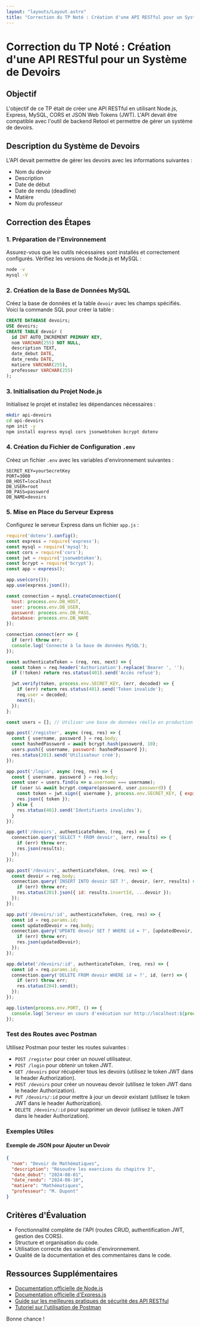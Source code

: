 ```yaml
---
layout: "layouts/Layout.astro"
title: "Correction du TP Noté : Création d'une API RESTful pour un Système de Devoirs"
---
```


# Correction du TP Noté : Création d'une API RESTful pour un Système de Devoirs

## Objectif

L'objectif de ce TP était de créer une API RESTful en utilisant Node.js, Express, MySQL, CORS et JSON Web Tokens (JWT). L'API devait être compatible avec l'outil de backend Retool et permettre de gérer un système de devoirs.

## Description du Système de Devoirs

L'API devait permettre de gérer les devoirs avec les informations suivantes :
- Nom du devoir
- Description
- Date de début
- Date de rendu (deadline)
- Matière
- Nom du professeur

## Correction des Étapes

### 1. Préparation de l'Environnement

Assurez-vous que les outils nécessaires sont installés et correctement configurés. Vérifiez les versions de Node.js et MySQL :
```sh
node -v
mysql -V
```

### 2. Création de la Base de Données MySQL

Créez la base de données et la table `devoir` avec les champs spécifiés. Voici la commande SQL pour créer la table :

```sql
CREATE DATABASE devoirs;
USE devoirs;
CREATE TABLE devoir (
  id INT AUTO_INCREMENT PRIMARY KEY,
  nom VARCHAR(255) NOT NULL,
  description TEXT,
  date_debut DATE,
  date_rendu DATE,
  matiere VARCHAR(255),
  professeur VARCHAR(255)
);
```

### 3. Initialisation du Projet Node.js

Initialisez le projet et installez les dépendances nécessaires :
```sh
mkdir api-devoirs
cd api-devoirs
npm init -y
npm install express mysql cors jsonwebtoken bcrypt dotenv
```

### 4. Création du Fichier de Configuration `.env`

Créez un fichier `.env` avec les variables d'environnement suivantes :
```env
SECRET_KEY=yourSecretKey
PORT=3000
DB_HOST=localhost
DB_USER=root
DB_PASS=password
DB_NAME=devoirs
```

### 5. Mise en Place du Serveur Express

Configurez le serveur Express dans un fichier `app.js` :
```js
require('dotenv').config();
const express = require('express');
const mysql = require('mysql');
const cors = require('cors');
const jwt = require('jsonwebtoken');
const bcrypt = require('bcrypt');
const app = express();

app.use(cors());
app.use(express.json());

const connection = mysql.createConnection({
  host: process.env.DB_HOST,
  user: process.env.DB_USER,
  password: process.env.DB_PASS,
  database: process.env.DB_NAME
});

connection.connect(err => {
  if (err) throw err;
  console.log('Connecté à la base de données MySQL');
});

const authenticateToken = (req, res, next) => {
  const token = req.header('Authorization').replace('Bearer ', '');
  if (!token) return res.status(401).send('Accès refusé');

  jwt.verify(token, process.env.SECRET_KEY, (err, decoded) => {
    if (err) return res.status(401).send('Token invalide');
    req.user = decoded;
    next();
  });
};

const users = []; // Utiliser une base de données réelle en production

app.post('/register', async (req, res) => {
  const { username, password } = req.body;
  const hashedPassword = await bcrypt.hash(password, 10);
  users.push({ username, password: hashedPassword });
  res.status(201).send('Utilisateur créé');
});

app.post('/login', async (req, res) => {
  const { username, password } = req.body;
  const user = users.find(u => u.username === username);
  if (user && await bcrypt.compare(password, user.password)) {
    const token = jwt.sign({ username }, process.env.SECRET_KEY, { expiresIn: '1h' });
    res.json({ token });
  } else {
    res.status(401).send('Identifiants invalides');
  }
});

app.get('/devoirs', authenticateToken, (req, res) => {
  connection.query('SELECT * FROM devoir', (err, results) => {
    if (err) throw err;
    res.json(results);
  });
});

app.post('/devoirs', authenticateToken, (req, res) => {
  const devoir = req.body;
  connection.query('INSERT INTO devoir SET ?', devoir, (err, results) => {
    if (err) throw err;
    res.status(201).json({ id: results.insertId, ...devoir });
  });
});

app.put('/devoirs/:id', authenticateToken, (req, res) => {
  const id = req.params.id;
  const updatedDevoir = req.body;
  connection.query('UPDATE devoir SET ? WHERE id = ?', [updatedDevoir, id], (err) => {
    if (err) throw err;
    res.json(updatedDevoir);
  });
});

app.delete('/devoirs/:id', authenticateToken, (req, res) => {
  const id = req.params.id;
  connection.query('DELETE FROM devoir WHERE id = ?', id, (err) => {
    if (err) throw err;
    res.status(204).send();
  });
});

app.listen(process.env.PORT, () => {
  console.log(`Serveur en cours d'exécution sur http://localhost:${process.env.PORT}/`);
});
```

### Test des Routes avec Postman

Utilisez Postman pour tester les routes suivantes :
- `POST /register` pour créer un nouvel utilisateur.
- `POST /login` pour obtenir un token JWT.
- `GET /devoirs` pour récupérer tous les devoirs (utilisez le token JWT dans le header Authorization).
- `POST /devoirs` pour créer un nouveau devoir (utilisez le token JWT dans le header Authorization).
- `PUT /devoirs/:id` pour mettre à jour un devoir existant (utilisez le token JWT dans le header Authorization).
- `DELETE /devoirs/:id` pour supprimer un devoir (utilisez le token JWT dans le header Authorization).

### Exemples Utiles

#### Exemple de JSON pour Ajouter un Devoir

```json
{
  "nom": "Devoir de Mathématiques",
  "description": "Résoudre les exercices du chapitre 3",
  "date_debut": "2024-08-01",
  "date_rendu": "2024-08-10",
  "matiere": "Mathématiques",
  "professeur": "M. Dupont"
}
```

## Critères d'Évaluation

- Fonctionnalité complète de l'API (routes CRUD, authentification JWT, gestion des CORS).
- Structure et organisation du code.
- Utilisation correcte des variables d'environnement.
- Qualité de la documentation et des commentaires dans le code.

## Ressources Supplémentaires

- [Documentation officielle de Node.js](https://nodejs.org/en/docs/)
- [Documentation officielle d'Express.js](https://expressjs.com/)
- [Guide sur les meilleures pratiques de sécurité des API RESTful](https://www.owasp.org/index.php/REST_Security_Cheat_Sheet)
- [Tutoriel sur l'utilisation de Postman](https://learning.postman.com/docs/getting-started/introduction/)

Bonne chance !
